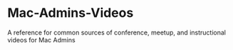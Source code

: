 # Mac-Admins-Videos
A reference for common sources of conference, meetup, and instructional videos for Mac Admins
